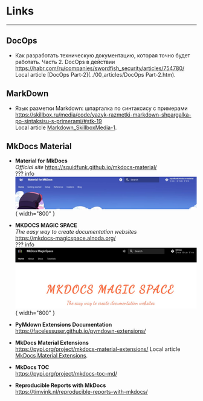 # Links

-------------------------------------

## DocOps

+ Как разработать техническую документацию, которая точно будет работать. Часть 2. DocOps в действии 
<https://habr.com/ru/companies/swordfish_security/articles/754780/>  
Local article [DocOps Part-2](../00_articles/DocOps Part-2.htm).

## MarkDown

+ Язык разметки Markdown: шпаргалка по синтаксису с примерами  
<https://skillbox.ru/media/code/yazyk-razmetki-markdown-shpargalka-po-sintaksisu-s-primerami/#stk-19>  
Local article [Markdown_SkillboxMedia-1](../00_articles/Markdown_SkillboxMedia-1.htm).


## MkDocs Material

+ **Material for MkDocs**   
*Official site*
<https://squidfunk.github.io/mkdocs-material/>  
??? info
    ![MKDOCS MAGIC SPACE](../00_images/img_lnk/img_lnk_MaterialForMkDocs.JPG){ width="800" }

+ **MKDOCS MAGIC SPACE**  
*The easy way to create documentation websites*     
<https://mkdocs-magicspace.alnoda.org/>  
??? info
    ![MKDOCS MAGIC SPACE](../00_images/img_lnk/img_lnk_MagicSpace.JPG){ width="800" }

    

+ **PyMdown Extensions Documentation**
https://facelessuser.github.io/pymdown-extensions/


+ **MkDocs Material Extensions**  
<https://pypi.org/project/mkdocs-material-extensions/>
Local article [MkDocs Material Extensions](../00_articles/mkdocs-material-extensions_PyPI.html).


+ **MkDocs TOC**    
<https://pypi.org/project/mkdocs-toc-md/>


+ **Reproducible Reports with MkDocs**    
<https://timvink.nl/reproducible-reports-with-mkdocs/>




